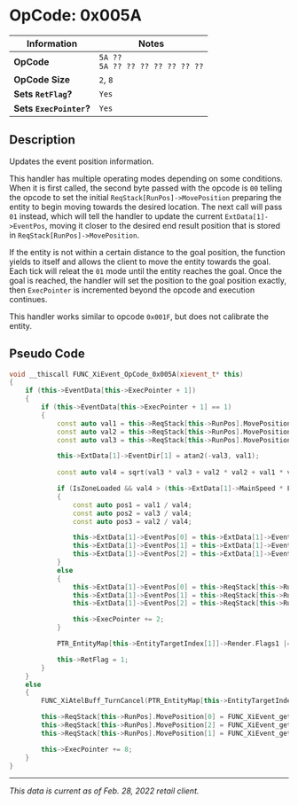 # OpCode: 0x005A

| Information               | Notes |
|---                        |---    |
| **OpCode**                | `5A ??` <br> `5A ?? ?? ?? ?? ?? ?? ??` |
| **OpCode Size**           | `2`, `8` |
| **Sets `RetFlag`?**       | `Yes` |
| **Sets `ExecPointer`?**   | `Yes` |

## Description

Updates the event position information.

This handler has multiple operating modes depending on some conditions. When it is first called, the second byte passed with the opcode is `00` telling the opcode to set the initial `ReqStack[RunPos]->MovePosition` preparing the entity to begin moving towards the desired location. The next call will pass `01` instead, which will tell the handler to update the current `ExtData[1]->EventPos`, moving it closer to the desired end result position that is stored in `ReqStack[RunPos]->MovePosition`.

If the entity is not within a certain distance to the goal position, the function yields to itself and allows the client to move the entity towards the goal. Each tick will releat the `01` mode until the entity reaches the goal. Once the goal is reached, the handler will set the position to the goal position exactly, then `ExecPointer` is incremented beyond the opcode and execution continues.

This handler works similar to opcode `0x001F`, but does not calibrate the entity.

## Pseudo Code

```cpp
void __thiscall FUNC_XiEvent_OpCode_0x005A(xievent_t* this)
{
    if (this->EventData[this->ExecPointer + 1])
    {
        if (this->EventData[this->ExecPointer + 1] == 1)
        {
            const auto val1 = this->ReqStack[this->RunPos].MovePosition[0] - this->ExtData[1]->EventPos[0];
            const auto val2 = this->ReqStack[this->RunPos].MovePosition[1] - this->ExtData[1]->EventPos[1];
            const auto val3 = this->ReqStack[this->RunPos].MovePosition[2] - this->ExtData[1]->EventPos[2];

            this->ExtData[1]->EventDir[1] = atan2(-val3, val1);
            
            const auto val4 = sqrt(val3 * val3 + val2 * val2 + val1 * val1);

            if (IsZoneLoaded && val4 > (this->ExtData[1]->MainSpeed * FUNC_GetFrameDelay() * 0.016666668))
            {
                const auto pos1 = val1 / val4;
                const auto pos2 = val3 / val4;
                const auto pos3 = val2 / val4;

                this->ExtData[1]->EventPos[0] = this->ExtData[1]->EventPos[0] + (pos1 * (this->ExtData[1]->MainSpeed * Func_GetFrameDelay()) / 60.0);
                this->ExtData[1]->EventPos[1] = this->ExtData[1]->EventPos[1] + (pos2 * (this->ExtData[1]->MainSpeed * Func_GetFrameDelay()) / 60.0);
                this->ExtData[1]->EventPos[2] = this->ExtData[1]->EventPos[2] + (pos3 * (this->ExtData[1]->MainSpeed * Func_GetFrameDelay()) / 60.0);
            }
            else
            {
                this->ExtData[1]->EventPos[0] = this->ReqStack[this->RunPos].MovePosition[0];
                this->ExtData[1]->EventPos[1] = this->ReqStack[this->RunPos].MovePosition[1];
                this->ExtData[1]->EventPos[2] = this->ReqStack[this->RunPos].MovePosition[2];

                this->ExecPointer += 2;
            }

            PTR_EntityMap[this->EntityTargetIndex[1]]->Render.Flags1 |= 0x20000;

            this->RetFlag = 1;
        }
    }
    else
    {
        FUNC_XiAtelBuff_TurnCancel(PTR_EntityMap[this->EntityTargetIndex[1]]);

        this->ReqStack[this->RunPos].MovePosition[0] = FUNC_XiEvent_getworkofs_(this, 2) * 0.001;
        this->ReqStack[this->RunPos].MovePosition[2] = FUNC_XiEvent_getworkofs_(this, 4) * 0.001;
        this->ReqStack[this->RunPos].MovePosition[1] = FUNC_XiEvent_getworkofs_(this, 6) * 0.001;

        this->ExecPointer += 8;
    }
}
```

---

_This data is current as of Feb. 28, 2022 retail client._